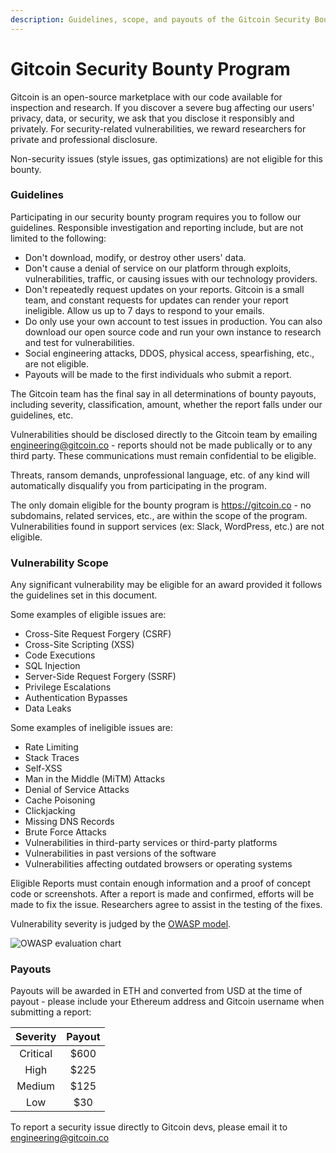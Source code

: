```yaml
---
description: Guidelines, scope, and payouts of the Gitcoin Security Bounty Program.
---
```


# Gitcoin Security Bounty Program

Gitcoin is an open-source marketplace with our code available for inspection and research. If you discover a severe bug affecting our users' privacy, data, or security, we ask that you disclose it responsibly and privately. For security-related vulnerabilities, we reward researchers for private and professional disclosure.

Non-security issues (style issues, gas optimizations) are not eligible for this bounty.

### Guidelines <a href="#guidelines" id="guidelines"></a>

Participating in our security bounty program requires you to follow our guidelines. Responsible investigation and reporting include, but are not limited to the following:

* Don't download, modify, or destroy other users' data.
* Don't cause a denial of service on our platform through exploits, vulnerabilities, traffic, or causing issues with our technology providers.
* Don't repeatedly request updates on your reports. Gitcoin is a small team, and constant requests for updates can render your report ineligible. Allow us up to 7 days to respond to your emails.
* Do only use your own account to test issues in production. You can also download our open source code and run your own instance to research and test for vulnerabilities.
* Social engineering attacks, DDOS, physical access, spearfishing, etc., are not eligible.
* Payouts will be made to the first individuals who submit a report.

The Gitcoin team has the final say in all determinations of bounty payouts, including severity, classification, amount, whether the report falls under our guidelines, etc.

Vulnerabilities should be disclosed directly to the Gitcoin team by emailing engineering@gitcoin.co - reports should not be made publically or to any third party. These communications must remain confidential to be eligible.

Threats, ransom demands, unprofessional language, etc. of any kind will automatically disqualify you from participating in the program.

The only domain eligible for the bounty program is https://gitcoin.co - no subdomains, related services, etc., are within the scope of the program. Vulnerabilities found in support services (ex: Slack, WordPress, etc.) are not eligible.

### Vulnerability Scope <a href="#vulnerability-scope" id="vulnerability-scope"></a>

Any significant vulnerability may be eligible for an award provided it follows the guidelines set in this document.

Some examples of eligible issues are:

* Cross-Site Request Forgery (CSRF)
* Cross-Site Scripting (XSS)
* Code Executions
* SQL Injection
* Server-Side Request Forgery (SSRF)
* Privilege Escalations
* Authentication Bypasses
* Data Leaks

Some examples of ineligible issues are:

* Rate Limiting
* Stack Traces
* Self-XSS
* Man in the Middle (MiTM) Attacks
* Denial of Service Attacks
* Cache Poisoning
* Clickjacking
* Missing DNS Records
* Brute Force Attacks
* Vulnerabilities in third-party services or third-party platforms
* Vulnerabilities in past versions of the software
* Vulnerabilities affecting outdated browsers or operating systems

Eligible Reports must contain enough information and a proof of concept code or screenshots. After a report is made and confirmed, efforts will be made to fix the issue. Researchers agree to assist in the testing of the fixes.

Vulnerability severity is judged by the [OWASP model](https://www.owasp.org/index.php/OWASP\_Risk\_Rating\_Methodology).

![OWASP evaluation chart](https://gitcoincontent.s3-us-west-2.amazonaws.com/owasp.png)

### Payouts

Payouts will be awarded in ETH and converted from USD at the time of payout - please include your Ethereum address and Gitcoin username when submitting a report:

| Severity | Payout |
| :------: | :----: |
| Critical |  $600  |
|   High   |  $225  |
|  Medium  |  $125  |
|    Low   |   $30  |

To report a security issue directly to Gitcoin devs, please email it to engineering@gitcoin.co
